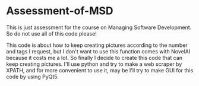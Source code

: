 # Assessment-of-MSD
This is just assessment for the course on Managing Software Development. So do not use all of this code please!

This code is about how to keep creating pictures according to the number and tags I request, but I don't want to use this function comes with NovelAI because it costs me a lot.
So finally I decide to create this code that can keep creating pictures.
I'll use python and try to make a web scraper by XPATH, and for more convenient to use it, may be I'll try to make GUI for this code by using PyQt5.
